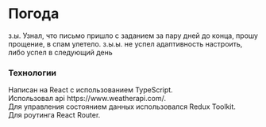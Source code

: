 <h1>Погода</h1>
з.ы. Узнал, что письмо пришло с заданием за пару дней до конца, прошу прощение, в спам улетело. з.ы.ы. не успел адаптивность настроить, либо успел в следующий день<br>
<h3><b>Технологии</b></h3>
Написан на React с использованием TypeScript.<br>
Использовал api https://www.weatherapi.com/.<br>
Для управления состоянием данных использовался Redux Toolkit.<br>
Для роутинга React Router.

